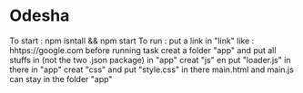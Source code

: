 # Odesha
To start : npm isntall && npm start
To run : put a link in "link" like : hhtps://google.com before running task
creat a folder "app" and put all stuffs in (not the two .json package)
in "app" creat "js" en put "loader.js" in there
in "app" creat "css" and put "style.css" in there
main.html and main.js can stay in the folder "app"

